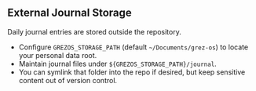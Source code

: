 ## External Journal Storage

Daily journal entries are stored outside the repository.

- Configure `GREZOS_STORAGE_PATH` (default `~/Documents/grez-os`) to locate your personal data root.
- Maintain journal files under `${GREZOS_STORAGE_PATH}/journal`.
- You can symlink that folder into the repo if desired, but keep sensitive content out of version control.
